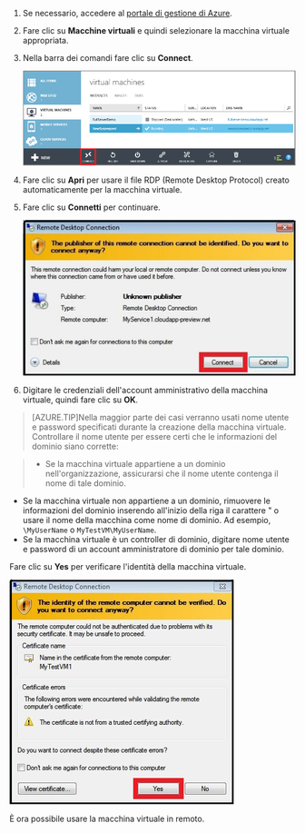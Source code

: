 
1. Se necessario, accedere al [portale di gestione di Azure](http://manage.windowsazure.com).

2. Fare clic su **Macchine virtuali** e quindi selezionare la macchina virtuale appropriata.

3. Nella barra dei comandi fare clic su **Connect**.

	![Accesso alla macchina virtuale](./media/virtual-machines-log-on-win-server/connectwindows.png)

4. Fare clic su **Apri** per usare il file RDP (Remote Desktop Protocol) creato automaticamente per la macchina virtuale.
	
5. Fare clic su **Connetti** per continuare.

	![Procedere alla connessione](./media/virtual-machines-log-on-win-server/connectpublisher.png)

6. Digitare le credenziali dell'account amministrativo della macchina virtuale, quindi fare clic su **OK**.

 >[AZURE.TIP]Nella maggior parte dei casi verranno usati nome utente e password specificati durante la creazione della macchina virtuale. Controllare il nome utente per essere certi che le informazioni del dominio siano corrette:

>- Se la macchina virtuale appartiene a un dominio nell'organizzazione, assicurarsi che il nome utente contenga il nome di tale dominio.
- Se la macchina virtuale non appartiene a un dominio, rimuovere le informazioni del dominio inserendo all'inizio della riga il carattere " o usare il nome della macchina come nome di dominio. Ad esempio, `\MyUserName` o `MyTestVM\MyUserName`. 
- Se la macchina virtuale è un controller di dominio, digitare nome utente e password di un account amministratore di dominio per tale dominio.

Fare clic su **Yes** per verificare l'identità della macchina virtuale.

![Verificare l'identità della macchina virtuale](./media/virtual-machines-log-on-win-server/connectverify.png)

È ora possibile usare la macchina virtuale in remoto.

<!---HONumber=July15_HO4-->